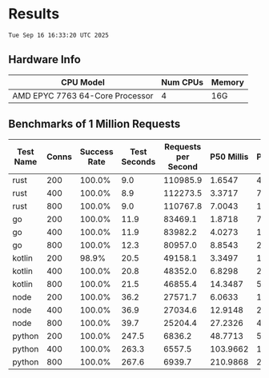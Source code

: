 # Results
`Tue Sep 16 16:33:20 UTC 2025`
## Hardware Info
| CPU Model | Num CPUs | Memory |
| --------- | -------- | ------ |
| AMD EPYC 7763 64-Core Processor | 4 | 16G |

## Benchmarks of 1 Million Requests
| Test Name | Conns | Success Rate | Test Seconds | Requests per Second | P50 Millis | P99 Millis | P99.9 Millis | API Memory MB | API CPU Time | API Threads |
| --------- | ----- | ------------ | ------------ | ------------------- | ---------- | ---------- | ------------ | ------------- | ------------ | ----------- |
| rust | 200 | 100.0% | 9.0 | 110985.9 | 1.6547 | 4.6111 | 6.1321 | 8.4 | 00:00:17 | 5 |
| rust | 400 | 100.0% | 8.9 | 112273.5 | 3.3717 | 7.9782 | 15.1033 | 13.1 | 00:00:17 | 5 |
| rust | 800 | 100.0% | 9.0 | 110767.8 | 7.0043 | 13.1996 | 19.8426 | 21.9 | 00:00:18 | 5 |
| go | 200 | 100.0% | 11.9 | 83469.1 | 1.8718 | 7.6683 | 10.6405 | 17.6 | 00:00:28 | 10 |
| go | 400 | 100.0% | 11.9 | 83982.2 | 4.0273 | 14.4550 | 23.4004 | 24.6 | 00:00:28 | 12 |
| go | 800 | 100.0% | 12.3 | 80957.0 | 8.8543 | 26.9300 | 45.1872 | 36.2 | 00:00:29 | 10 |
| kotlin | 200 | 98.9% | 20.5 | 49158.1 | 3.3497 | 16.0319 | 37.6087 | 351.5 | 00:01:03 | 155 |
| kotlin | 400 | 100.0% | 20.8 | 48352.0 | 6.8298 | 29.0073 | 68.9426 | 351.9 | 00:01:04 | 155 |
| kotlin | 800 | 100.0% | 21.5 | 46855.4 | 14.3487 | 54.8703 | 141.4335 | 487.7 | 00:01:04 | 155 |
| node | 200 | 100.0% | 36.2 | 27571.7 | 6.0633 | 11.3013 | 12.2779 | 112.8 | 00:00:36 | 7 |
| node | 400 | 100.0% | 36.9 | 27034.6 | 12.9148 | 21.7572 | 27.9312 | 143.3 | 00:00:37 | 7 |
| node | 800 | 100.0% | 39.7 | 25204.4 | 27.2326 | 44.9343 | 67.5186 | 155.0 | 00:00:40 | 7 |
| python | 200 | 100.0% | 247.5 | 6836.2 | 48.7713 | 57.3361 | 65.5818 | 33.0 | 00:04:07 | 1 |
| python | 400 | 100.0% | 263.3 | 6557.5 | 103.9662 | 127.0306 | 149.9095 | 35.6 | 00:04:23 | 1 |
| python | 800 | 100.0% | 267.6 | 6939.7 | 210.9868 | 255.2637 | 297.0115 | 41.2 | 00:04:27 | 1 |
